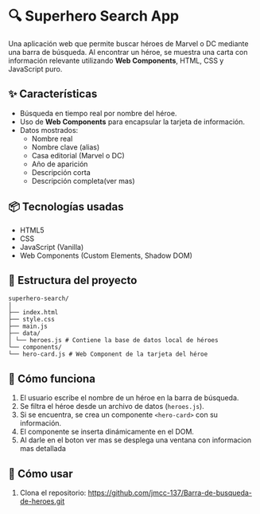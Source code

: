 # 🔍 Superhero Search App

Una aplicación web que permite buscar héroes de Marvel o DC mediante una barra de búsqueda. Al encontrar un héroe, se muestra una carta con información relevante utilizando **Web Components**, HTML, CSS y JavaScript puro.

## ✨ Características

- Búsqueda en tiempo real por nombre del héroe.
- Uso de **Web Components** para encapsular la tarjeta de información.
- Datos mostrados:
  - Nombre real
  - Nombre clave (alias)
  - Casa editorial (Marvel o DC)
  - Año de aparición
  - Descripción corta
  - Descripción completa(ver mas)

## 📦 Tecnologías usadas

- HTML5
- CSS
- JavaScript (Vanilla)
- Web Components (Custom Elements, Shadow DOM)

## 📁 Estructura del proyecto

    superhero-search/
    │
    ├── index.html
    ├── style.css
    ├── main.js
    ├── data/
    │ └── heroes.js # Contiene la base de datos local de héroes
    └── components/
    └── hero-card.js # Web Component de la tarjeta del héroe


## 🧠 Cómo funciona

1. El usuario escribe el nombre de un héroe en la barra de búsqueda.
2. Se filtra el héroe desde un archivo de datos (`heroes.js`).
3. Si se encuentra, se crea un componente `<hero-card>` con su información.
4. El componente se inserta dinámicamente en el DOM.
5. Al darle en el boton ver mas se desplega una ventana con informacion mas detallada

## 🚀 Cómo usar

1. Clona el repositorio:
   https://github.com/jmcc-137/Barra-de-busqueda-de-heroes.git
   

